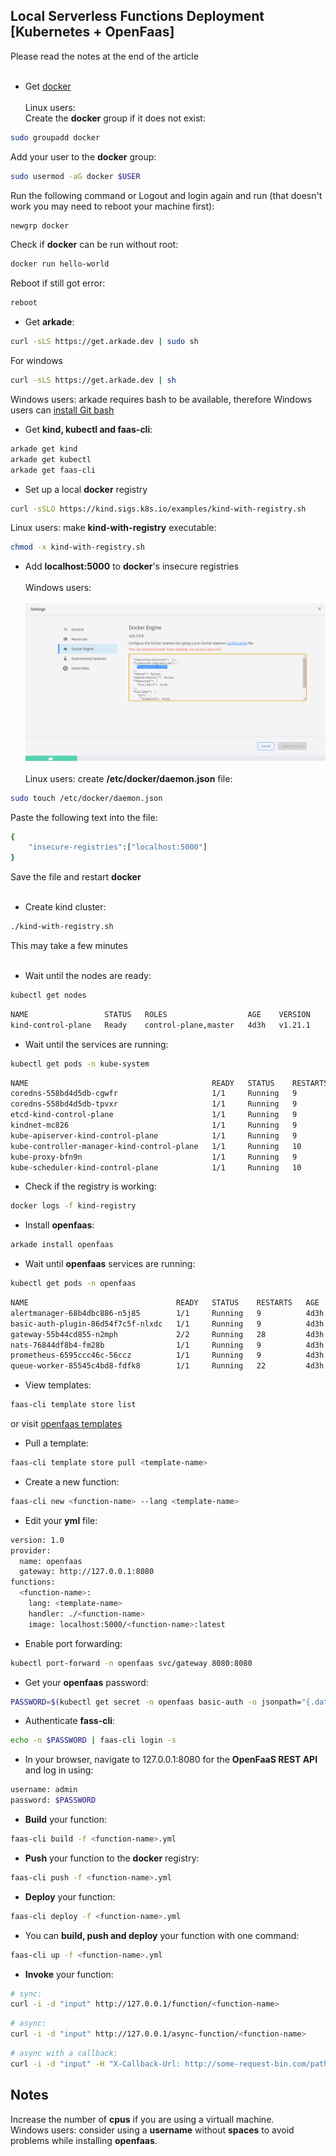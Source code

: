 ## Local Serverless Functions Deployment [Kubernetes + OpenFaas]
Please read the notes at the end of the article<br /><br />

* Get [docker](https://www.docker.com/)<br /><br />
Linux users:<br />
Create the **docker** group if it does not exist:
```sh
sudo groupadd docker
```
Add your user to the **docker** group:
```sh
sudo usermod -aG docker $USER
```
Run the following command or Logout and login again and run (that doesn't work you may need to reboot your machine first):
```sh
newgrp docker
```
Check if **docker** can be run without root:
```sh
docker run hello-world
```
Reboot if still got error:
```sh
reboot
```
* Get **arkade**:

```sh
curl -sLS https://get.arkade.dev | sudo sh
```
For windows
```sh
curl -sLS https://get.arkade.dev | sh
```
Windows users: arkade requires bash to be available, therefore Windows users can [install Git bash](https://git-scm.com/downloads)

* Get **kind, kubectl and faas-cli**:
```sh
arkade get kind
arkade get kubectl
arkade get faas-cli
```
* Set up a local **docker** registry
```sh
curl -sSLO https://kind.sigs.k8s.io/examples/kind-with-registry.sh
```
Linux users: make **kind-with-registry** executable:
```sh
chmod -x kind-with-registry.sh
```
* Add **localhost:5000** to **docker**'s insecure registries<br /><br />
Windows users:<br /><br />
![docker-settings](https://github.com/JadKHaddad/Openfaas-Performance-Testing-as-a-Service/blob/main/assets/docker-settings.png?raw=true)<br /><br />
Linux users: create **/etc/docker/daemon.json** file:
```sh
sudo touch /etc/docker/daemon.json
```
Paste the following text into the file:
```sh
{
    "insecure-registries":["localhost:5000"]
}
```
Save the file and restart **docker**<br /><br />
* Create kind cluster:
```sh
./kind-with-registry.sh
```
This may take a few minutes<br /><br />
* Wait until the nodes are ready:
```sh
kubectl get nodes
```
```sh
NAME                 STATUS   ROLES                  AGE    VERSION
kind-control-plane   Ready    control-plane,master   4d3h   v1.21.1
```
* Wait until the services are running:
```sh
kubectl get pods -n kube-system
```
```sh
NAME                                         READY   STATUS    RESTARTS   AGE
coredns-558bd4d5db-cgwfr                     1/1     Running   9          4d3h
coredns-558bd4d5db-tpvxr                     1/1     Running   9          4d3h
etcd-kind-control-plane                      1/1     Running   9          4d3h
kindnet-mc826                                1/1     Running   9          4d3h
kube-apiserver-kind-control-plane            1/1     Running   9          4d3h
kube-controller-manager-kind-control-plane   1/1     Running   10         4d3h
kube-proxy-bfn9n                             1/1     Running   9          4d3h
kube-scheduler-kind-control-plane            1/1     Running   10         4d3h
```
* Check if the registry is working:
```sh
docker logs -f kind-registry
```
* Install **openfaas**:
```sh
arkade install openfaas
```
*  Wait until **openfaas** services are running:
```sh
kubectl get pods -n openfaas
```
```sh
NAME                                 READY   STATUS    RESTARTS   AGE
alertmanager-68b4dbc886-n5j85        1/1     Running   9          4d3h
basic-auth-plugin-86d54f7c5f-nlxdc   1/1     Running   9          4d3h
gateway-55b44cd855-n2mph             2/2     Running   28         4d3h
nats-76844df8b4-fm28b                1/1     Running   9          4d3h
prometheus-6595ccc46c-56ccz          1/1     Running   9          4d3h
queue-worker-85545c4bd8-fdfk8        1/1     Running   22         4d3h
```
* View templates:
```sh
faas-cli template store list
```
or visit [openfaas templates](https://github.com/openfaas/templates)
* Pull a template:
```sh
faas-cli template store pull <template-name>
```
* Create a new function:
```sh
faas-cli new <function-name> --lang <template-name>
```
* Edit your **yml** file:
```sh
version: 1.0
provider:
  name: openfaas
  gateway: http://127.0.0.1:8080
functions:
  <function-name>:
    lang: <template-name>
    handler: ./<function-name>
    image: localhost:5000/<function-name>:latest
```
* Enable port forwarding:
```sh
kubectl port-forward -n openfaas svc/gateway 8080:8080
```
* Get your **openfaas** password:
```sh
PASSWORD=$(kubectl get secret -n openfaas basic-auth -o jsonpath="{.data.basic-auth-password}" | base64 --decode; echo)
```
* Authenticate **fass-cli**:
```sh
echo -n $PASSWORD | faas-cli login -s
```
* In your browser, navigate to 127.0.0.1:8080 for the **OpenFaaS REST API** and log in using:
```sh
username: admin
password: $PASSWORD
```
* **Build** your function:
```sh
faas-cli build -f <function-name>.yml
```
* **Push** your function to the **docker** registry:
```sh
faas-cli push -f <function-name>.yml
```
* **Deploy** your function:
```sh
faas-cli deploy -f <function-name>.yml
```
* You can **build, push and deploy** your function with one command:
```sh
faas-cli up -f <function-name>.yml
```
* **Invoke** your function:<br />
```sh
# sync:
curl -i -d "input" http://127.0.0.1/function/<function-name>
```
```sh
# async:
curl -i -d "input" http://127.0.0.1/async-function/<function-name>
```
```sh
# async with a callback:
curl -i -d "input" -H "X-Callback-Url: http://some-request-bin.com/path" http://127.0.0.1/async-function/<function-name>
```

## Notes
Increase the number of **cpus** if you are using a virtuall machine.<br />
Windows users: consider using a **username** without **spaces** to avoid problems while installing **openfaas**.
